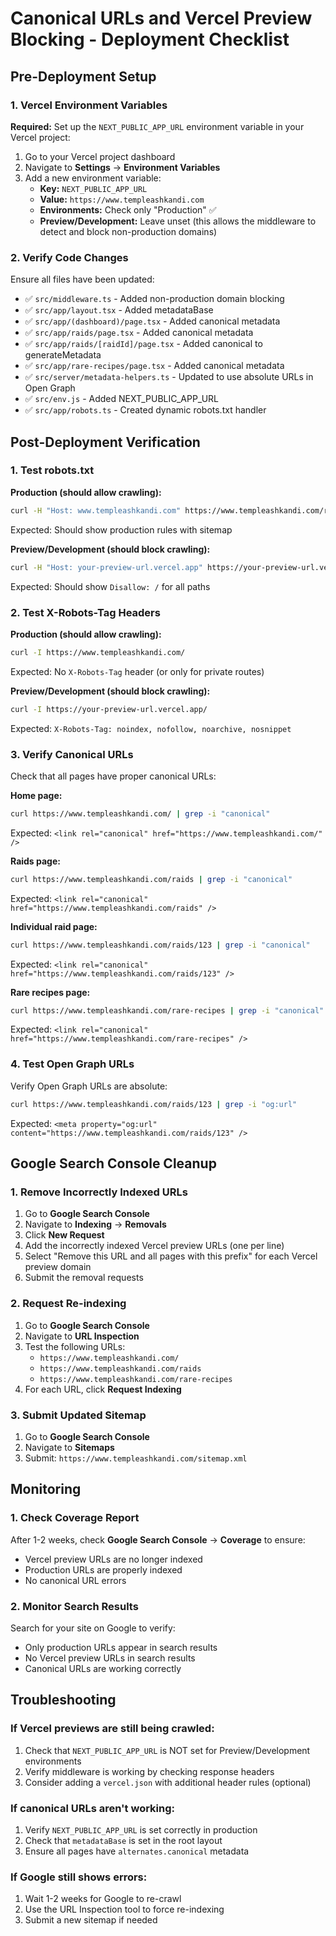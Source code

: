 # Canonical URLs and Vercel Preview Blocking - Deployment Checklist

## Pre-Deployment Setup

### 1. Vercel Environment Variables

**Required:** Set up the `NEXT_PUBLIC_APP_URL` environment variable in your Vercel project:

1. Go to your Vercel project dashboard
2. Navigate to **Settings** → **Environment Variables**
3. Add a new environment variable:
   - **Key:** `NEXT_PUBLIC_APP_URL`
   - **Value:** `https://www.templeashkandi.com`
   - **Environments:** Check only "Production" ✅
   - **Preview/Development:** Leave unset (this allows the middleware to detect and block non-production domains)

### 2. Verify Code Changes

Ensure all files have been updated:

- ✅ `src/middleware.ts` - Added non-production domain blocking
- ✅ `src/app/layout.tsx` - Added metadataBase
- ✅ `src/app/(dashboard)/page.tsx` - Added canonical metadata
- ✅ `src/app/raids/page.tsx` - Added canonical metadata
- ✅ `src/app/raids/[raidId]/page.tsx` - Added canonical to generateMetadata
- ✅ `src/app/rare-recipes/page.tsx` - Added canonical metadata
- ✅ `src/server/metadata-helpers.ts` - Updated to use absolute URLs in Open Graph
- ✅ `src/env.js` - Added NEXT_PUBLIC_APP_URL
- ✅ `src/app/robots.ts` - Created dynamic robots.txt handler

## Post-Deployment Verification

### 1. Test robots.txt

**Production (should allow crawling):**

```bash
curl -H "Host: www.templeashkandi.com" https://www.templeashkandi.com/robots.txt
```

Expected: Should show production rules with sitemap

**Preview/Development (should block crawling):**

```bash
curl -H "Host: your-preview-url.vercel.app" https://your-preview-url.vercel.app/robots.txt
```

Expected: Should show `Disallow: /` for all paths

### 2. Test X-Robots-Tag Headers

**Production (should allow crawling):**

```bash
curl -I https://www.templeashkandi.com/
```

Expected: No `X-Robots-Tag` header (or only for private routes)

**Preview/Development (should block crawling):**

```bash
curl -I https://your-preview-url.vercel.app/
```

Expected: `X-Robots-Tag: noindex, nofollow, noarchive, nosnippet`

### 3. Verify Canonical URLs

Check that all pages have proper canonical URLs:

**Home page:**

```bash
curl https://www.templeashkandi.com/ | grep -i "canonical"
```

Expected: `<link rel="canonical" href="https://www.templeashkandi.com/" />`

**Raids page:**

```bash
curl https://www.templeashkandi.com/raids | grep -i "canonical"
```

Expected: `<link rel="canonical" href="https://www.templeashkandi.com/raids" />`

**Individual raid page:**

```bash
curl https://www.templeashkandi.com/raids/123 | grep -i "canonical"
```

Expected: `<link rel="canonical" href="https://www.templeashkandi.com/raids/123" />`

**Rare recipes page:**

```bash
curl https://www.templeashkandi.com/rare-recipes | grep -i "canonical"
```

Expected: `<link rel="canonical" href="https://www.templeashkandi.com/rare-recipes" />`

### 4. Test Open Graph URLs

Verify Open Graph URLs are absolute:

```bash
curl https://www.templeashkandi.com/raids/123 | grep -i "og:url"
```

Expected: `<meta property="og:url" content="https://www.templeashkandi.com/raids/123" />`

## Google Search Console Cleanup

### 1. Remove Incorrectly Indexed URLs

1. Go to **Google Search Console**
2. Navigate to **Indexing** → **Removals**
3. Click **New Request**
4. Add the incorrectly indexed Vercel preview URLs (one per line)
5. Select "Remove this URL and all pages with this prefix" for each Vercel preview domain
6. Submit the removal requests

### 2. Request Re-indexing

1. Go to **Google Search Console**
2. Navigate to **URL Inspection**
3. Test the following URLs:
   - `https://www.templeashkandi.com/`
   - `https://www.templeashkandi.com/raids`
   - `https://www.templeashkandi.com/rare-recipes`
4. For each URL, click **Request Indexing**

### 3. Submit Updated Sitemap

1. Go to **Google Search Console**
2. Navigate to **Sitemaps**
3. Submit: `https://www.templeashkandi.com/sitemap.xml`

## Monitoring

### 1. Check Coverage Report

After 1-2 weeks, check **Google Search Console** → **Coverage** to ensure:

- Vercel preview URLs are no longer indexed
- Production URLs are properly indexed
- No canonical URL errors

### 2. Monitor Search Results

Search for your site on Google to verify:

- Only production URLs appear in search results
- No Vercel preview URLs in search results
- Canonical URLs are working correctly

## Troubleshooting

### If Vercel previews are still being crawled:

1. Check that `NEXT_PUBLIC_APP_URL` is NOT set for Preview/Development environments
2. Verify middleware is working by checking response headers
3. Consider adding a `vercel.json` with additional header rules (optional)

### If canonical URLs aren't working:

1. Verify `NEXT_PUBLIC_APP_URL` is set correctly in production
2. Check that `metadataBase` is set in the root layout
3. Ensure all pages have `alternates.canonical` metadata

### If Google still shows errors:

1. Wait 1-2 weeks for Google to re-crawl
2. Use the URL Inspection tool to force re-indexing
3. Submit a new sitemap if needed
